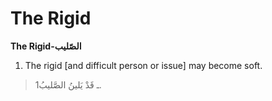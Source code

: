 The Rigid
=========

**The Rigid-الصّليب**

1. The rigid [and difficult person or issue] may become soft.

> 1ـ قَدْ يَلينُ الصَّليبُ.


